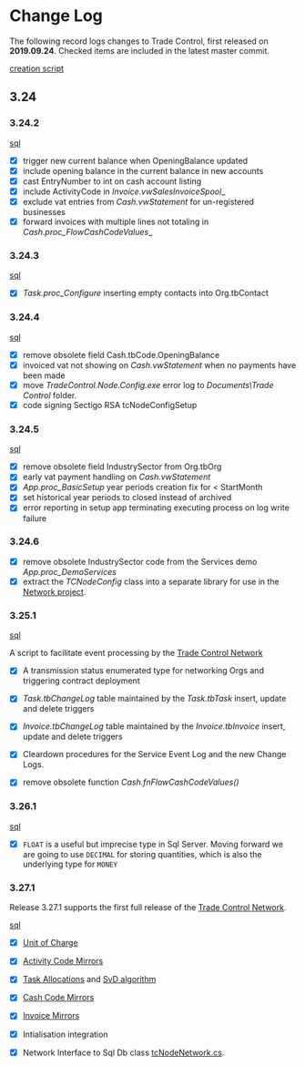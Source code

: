 # Change Log

The following record logs changes to Trade Control, first released on **2019.09.24**. Checked items are included in the latest master commit.

[creation script](src/tcNode/scripts/tc_create_node.sql)

## 3.24

### 3.24.2

[sql](src/tcNode/scripts/tc_upgrade_3_24_2.sql)

- [x] trigger new current balance when OpeningBalance updated 
- [x] include opening balance in the current balance in new accounts
- [x] cast EntryNumber to int on cash account listing
- [x] include ActivityCode in _Invoice.vwSalesInvoiceSpool__
- [x] exclude vat entries from _Cash.vwStatement_ for un-registered businesses
- [x] forward invoices with multiple lines not totaling in _Cash.proc_FlowCashCodeValues__

### 3.24.3

[sql](src/tcNode/scripts/tc_upgrade_3_24_3.sql)

- [x] _Task.proc_Configure_ inserting empty contacts into Org.tbContact

### 3.24.4

[sql](src/tcNode/scripts/tc_upgrade_3_24_4.sql)

- [x] remove obsolete field Cash.tbCode.OpeningBalance
- [x] invoiced vat not showing on _Cash.vwStatement_ when no payments have been made 
- [x] move _TradeControl.Node.Config.exe_ error log to _Documents\Trade Control_ folder.
- [x] code signing Sectigo RSA tcNodeConfigSetup 

### 3.24.5

[sql](src/tcNode/scripts/tc_upgrade_3_24_5.sql)

- [x] remove obsolete field IndustrySector from Org.tbOrg
- [x] early vat payment handling on _Cash.vwStatement_
- [x] _App.proc_BasicSetup_ year periods creation fix for < StartMonth
- [x] set historical year periods to closed instead of archived
- [x] error reporting in setup app terminating executing process on log write failure

### 3.24.6

- [x] remove obsolete IndustrySector code from the Services demo _App.proc_DemoServices_
- [x] extract the _TCNodeConfig_ class into a separate library for use in the [Network project](https://github.com/tradecontrol/tc-network).

### 3.25.1

[sql](src/tcNode/scripts/tc_upgrade_3_25_1.sql)

A script to facilitate event processing by the [Trade Control Network](https://github.com/tradecontrol/tc-network)

- [x] A transmission status enumerated type for networking Orgs and triggering contract deployment
- [x] _Task.tbChangeLog_ table maintained by the _Task.tbTask_ insert, update and delete triggers 
- [x] _Invoice.tbChangeLog_ table maintained by the _Invoice.tbInvoice_ insert, update and delete triggers
- [x] Cleardown procedures for the Service Event Log and the new Change Logs. 
- [x] remove obsolete function _Cash.fnFlowCashCodeValues()_


### 3.26.1

[sql](src/tcNode/scripts/tc_upgrade_3_26_1.sql)

- [x] ```FLOAT``` is a useful but imprecise type in Sql Server. Moving forward we are going to use ```DECIMAL``` for storing quantities, which is also the underlying type for ```MONEY```

### 3.27.1

Release 3.27.1 supports the first full release of the [Trade Control Network](https://github.com/tradecontrol/tc-network).  

[sql](src/tcNode/scripts/tc_upgrade_3_27_1.sql)

- [x] [Unit of Charge](src/tcNodeDb/App/Tables/tbUoC.sql)
- [x] [Activity Code Mirrors](src/tcNodeDb/Activity/Tables/tbMirror.sql)
- [x] [Task Allocations](src/tcNodeDb/Task/Tables/tbAllocation.sql) and [SvD algorithm](src/tcNodeDb/Task/Views/vwAllocationSvD.sql) 
- [x] [Cash Code Mirrors](src/tcNodeDb/Cash/Tables/tbMirror.sql)
- [x] [Invoice Mirrors](src/tcNodeDb/Invoice/Tables/tbMirror.sql) 
- [x] Intialisation integration
- [x] Network Interface to Sql Db class [tcNodeNetwork.cs](src/tcNode/TCNodeNetwork.cs).





